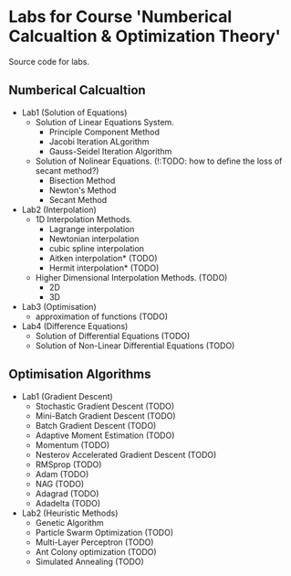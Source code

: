 # Labs for Course 'Numberical Calcualtion & Optimization Theory' 

Source code for labs. 

## Numberical Calcualtion 
- Lab1 (Solution of Equations)   
    - Solution of Linear Equations System. 
        - Principle Component Method
        - Jacobi Iteration ALgorithm
        - Gauss-Seidel Iteration Algorithm  
    - Solution of Nolinear Equations. (!:TODO: how to define the loss of secant method?) 
        - Bisection Method
        - Newton's Method
        - Secant Method   
- Lab2 (Interpolation)
    - 1D Interpolation Methods. 
        - Lagrange interpolation
        - Newtonian interpolation
        - cubic spline interpolation     
        - Aitken interpolation*  (TODO)
        - Hermit interpolation*  (TODO)
    - Higher Dimensional Interpolation Methods. (TODO)
        - 2D 
        - 3D 
- Lab3 (Optimisation)
    - approximation of functions (TODO)
- Lab4 (Difference Equations)
    - Solution of Differential Equations (TODO)
    - Solution of Non-Linear Differential Equations (TODO)



## Optimisation Algorithms
- Lab1 (Gradient Descent)
    - Stochastic Gradient Descent (TODO)
    - Mini-Batch Gradient Descent (TODO)
    - Batch Gradient Descent (TODO)
    - Adaptive Moment Estimation (TODO)
    - Momentum (TODO)
    - Nesterov Accelerated Gradient Descent (TODO)
    - RMSprop (TODO)
    - Adam (TODO)
    - NAG (TODO)
    - Adagrad (TODO)
    - Adadelta (TODO)
- Lab2 (Heuristic Methods)
    - Genetic Algorithm 
    - Particle Swarm Optimization (TODO)
    - Multi-Layer Perceptron (TODO)
    - Ant Colony optimization (TODO)
    - Simulated Annealing (TODO)
